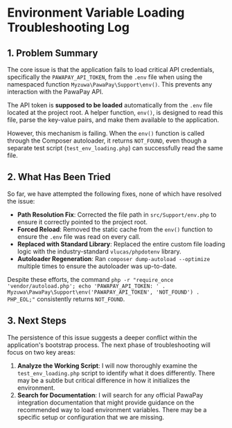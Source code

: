 # Environment Variable Loading Troubleshooting Log

## 1. Problem Summary

The core issue is that the application fails to load critical API credentials, specifically the `PAWAPAY_API_TOKEN`, from the `.env` file when using the namespaced function `Myzuwa\PawaPay\Support\env()`. This prevents any interaction with the PawaPay API.

The API token is **supposed to be loaded** automatically from the `.env` file located at the project root. A helper function, `env()`, is designed to read this file, parse the key-value pairs, and make them available to the application.

However, this mechanism is failing. When the `env()` function is called through the Composer autoloader, it returns `NOT_FOUND`, even though a separate test script (`test_env_loading.php`) can successfully read the same file.

## 2. What Has Been Tried

So far, we have attempted the following fixes, none of which have resolved the issue:

*   **Path Resolution Fix**: Corrected the file path in `src/Support/env.php` to ensure it correctly pointed to the project root.
*   **Forced Reload**: Removed the static cache from the `env()` function to ensure the `.env` file was read on every call.
*   **Replaced with Standard Library**: Replaced the entire custom file loading logic with the industry-standard `vlucas/phpdotenv` library.
*   **Autoloader Regeneration**: Ran `composer dump-autoload --optimize` multiple times to ensure the autoloader was up-to-date.

Despite these efforts, the command `php -r "require_once 'vendor/autoload.php'; echo 'PAWAPAY_API_TOKEN: ' . Myzuwa\PawaPay\Support\env('PAWAPAY_API_TOKEN', 'NOT_FOUND') . PHP_EOL;"` consistently returns `NOT_FOUND`.

## 3. Next Steps

The persistence of this issue suggests a deeper conflict within the application's bootstrap process. The next phase of troubleshooting will focus on two key areas:

1.  **Analyze the Working Script**: I will now thoroughly examine the `test_env_loading.php` script to identify what it does differently. There may be a subtle but critical difference in how it initializes the environment.
2.  **Search for Documentation**: I will search for any official PawaPay integration documentation that might provide guidance on the recommended way to load environment variables. There may be a specific setup or configuration that we are missing.
